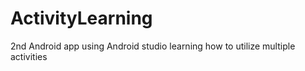 # ActivityLearning
2nd Android app using Android studio learning how to utilize multiple activities
